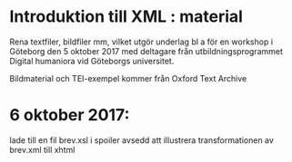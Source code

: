 # Introduktion till XML : material

Rena textfiler, bildfiler mm, vilket utgör underlag bl a för en workshop i Göteborg den 5 oktober 2017 med deltagare från utbildningsprogrammet Digital humaniora vid Göteborgs universitet.

Bildmaterial och TEI-exempel kommer från Oxford Text Archive

# 6 oktober 2017:
lade till en fil brev.xsl i spoiler avsedd att illustrera transformationen av brev.xml till xhtml
